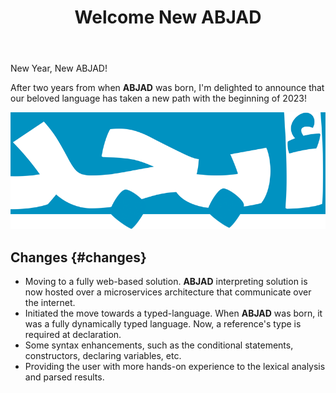 ﻿---
slug: welcome-new-abjad
title: Welcome New ABJAD
description: Welcome the new release of ABAJD!
authors:
    name: Mohammed Ezzedine
    title: ABJAD Founder
    url: https://github.com/mohammed-ezzedine
    image_url: https://github.com/mohammed-ezzedine.png?size=100
tags: [first-article]
---

New Year, New ABJAD!

<!--truncate-->

After two years from when **ABJAD** was born, I'm delighted to announce that our beloved language has taken a new path with the beginning of 2023!

![Example banner](../static/img/abjad.png)

## Changes {#changes}
- Moving to a fully web-based solution. **ABJAD** interpreting solution is now hosted over a microservices 
architecture that communicate over the internet.
- Initiated the move towards a typed-language. When **ABJAD** was born, it was a fully dynamically typed language. Now, a reference's type is required at declaration.
- Some syntax enhancements, such as the conditional statements, constructors, declaring variables, etc.
- Providing the user with more hands-on experience to the lexical analysis and parsed results. 